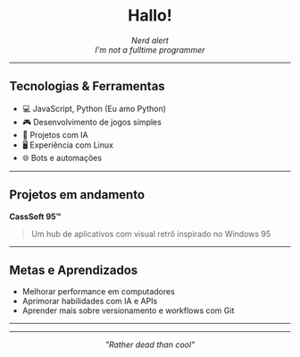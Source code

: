 <h1 align="center">Hallo!</h1>

<p align="center">
  <i>Nerd alert</i><br>
  <i>I'm not a fulltime programmer</i>
</p>

---

## Tecnologias & Ferramentas

- 💻 JavaScript, Python (Eu amo Python)
- 🎮 Desenvolvimento de jogos simples
- 🧠 Projetos com IA
- 🖥️ Experiência com Linux
- 🌐 Bots e automações

---

##  Projetos em andamento

 **CassSoft 95™**  
> Um hub de aplicativos com visual retrô inspirado no Windows 95
---

##  Metas e Aprendizados

- Melhorar performance em computadores
- Aprimorar habilidades com IA e APIs
- Aprender mais sobre versionamento e workflows com Git

---


---

<p align="center">
  <i>"Rather dead than cool"</i>
</p>
